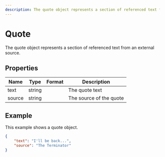 ```yaml
---
description: The quote object represents a section of referenced text from an external source.
---
```

# Quote

The quote object represents a section of referenced text from an external source.

## Properties

| Name   | Type   | Format | Description              |
|--------|--------|--------|--------------------------|
| text   | string |        | The quote text           |
| source | string |        | The source of the quote  |

## Example

This example shows a quote object.

```json
{
    "text": "I'll be back...",
    "source": "The Terminator"
}
```
